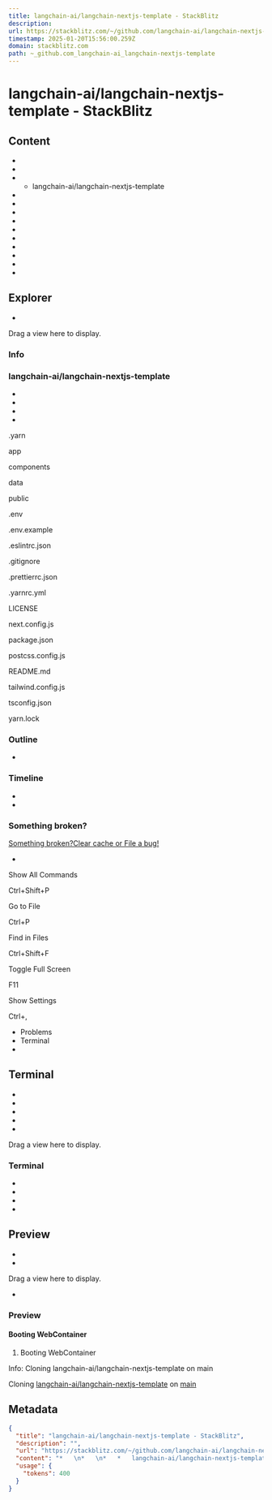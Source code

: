 ```yaml
---
title: langchain-ai/langchain-nextjs-template - StackBlitz
description: 
url: https://stackblitz.com/~/github.com/langchain-ai/langchain-nextjs-template
timestamp: 2025-01-20T15:56:00.259Z
domain: stackblitz.com
path: ~_github.com_langchain-ai_langchain-nextjs-template
---
```


# langchain-ai/langchain-nextjs-template - StackBlitz



## Content

*   
*   
*   *   langchain-ai/langchain-nextjs-template
    

*   
*   
*   
*   

*   
*   
*   
*   

*   
*   

Explorer
--------

*   

Drag a view here to display.

### Info

### langchain-ai/langchain-nextjs-template

*   
*   
*   
*   

.yarn

app

components

data

public

.env

.env.example

.eslintrc.json

.gitignore

.prettierrc.json

.yarnrc.yml

LICENSE

next.config.js

package.json

postcss.config.js

README.md

tailwind.config.js

tsconfig.json

yarn.lock

### Outline

*   

### Timeline

*   
*   

### Something broken?

[](https://discord.gg/stackblitz)

[Something broken?Clear cache or File a bug!](https://github.com/stackblitz/webcontainer-core/issues/new)

*   

Show All Commands

Ctrl+Shift+P

Go to File

Ctrl+P

Find in Files

Ctrl+Shift+F

Toggle Full Screen

F11

Show Settings

Ctrl+,

*   Problems
*   Terminal
*   

Terminal
--------

*   

*   
*   

*   
*   

Drag a view here to display.

### Terminal

*   
*   
*   

*   

Preview
-------

*   

*   

Drag a view here to display.

*   

### Preview

#### Booting WebContainer

1.  Booting WebContainer

Info: Cloning langchain-ai/langchain-nextjs-template on main

Cloning [langchain-ai/langchain-nextjs-template](https://github.com/langchain-ai/langchain-nextjs-template "https://github.com/langchain-ai/langchain-nextjs-template") on [main](https://github.com/langchain-ai/langchain-nextjs-template/tree/main "https://github.com/langchain-ai/langchain-nextjs-template/tree/main")

## Metadata

```json
{
  "title": "langchain-ai/langchain-nextjs-template - StackBlitz",
  "description": "",
  "url": "https://stackblitz.com/~/github.com/langchain-ai/langchain-nextjs-template",
  "content": "*   \n*   \n*   *   langchain-ai/langchain-nextjs-template\n    \n\n*   \n*   \n*   \n*   \n\n*   \n*   \n*   \n*   \n\n*   \n*   \n\nExplorer\n--------\n\n*   \n\nDrag a view here to display.\n\n### Info\n\n### langchain-ai/langchain-nextjs-template\n\n*   \n*   \n*   \n*   \n\n.yarn\n\napp\n\ncomponents\n\ndata\n\npublic\n\n.env\n\n.env.example\n\n.eslintrc.json\n\n.gitignore\n\n.prettierrc.json\n\n.yarnrc.yml\n\nLICENSE\n\nnext.config.js\n\npackage.json\n\npostcss.config.js\n\nREADME.md\n\ntailwind.config.js\n\ntsconfig.json\n\nyarn.lock\n\n### Outline\n\n*   \n\n### Timeline\n\n*   \n*   \n\n### Something broken?\n\n[](https://discord.gg/stackblitz)\n\n[Something broken?Clear cache or File a bug!](https://github.com/stackblitz/webcontainer-core/issues/new)\n\n*   \n\nShow All Commands\n\nCtrl+Shift+P\n\nGo to File\n\nCtrl+P\n\nFind in Files\n\nCtrl+Shift+F\n\nToggle Full Screen\n\nF11\n\nShow Settings\n\nCtrl+,\n\n*   Problems\n*   Terminal\n*   \n\nTerminal\n--------\n\n*   \n\n*   \n*   \n\n*   \n*   \n\nDrag a view here to display.\n\n### Terminal\n\n*   \n*   \n*   \n\n*   \n\nPreview\n-------\n\n*   \n\n*   \n\nDrag a view here to display.\n\n*   \n\n### Preview\n\n#### Booting WebContainer\n\n1.  Booting WebContainer\n\nInfo: Cloning langchain-ai/langchain-nextjs-template on main\n\nCloning [langchain-ai/langchain-nextjs-template](https://github.com/langchain-ai/langchain-nextjs-template \"https://github.com/langchain-ai/langchain-nextjs-template\") on [main](https://github.com/langchain-ai/langchain-nextjs-template/tree/main \"https://github.com/langchain-ai/langchain-nextjs-template/tree/main\")",
  "usage": {
    "tokens": 400
  }
}
```
